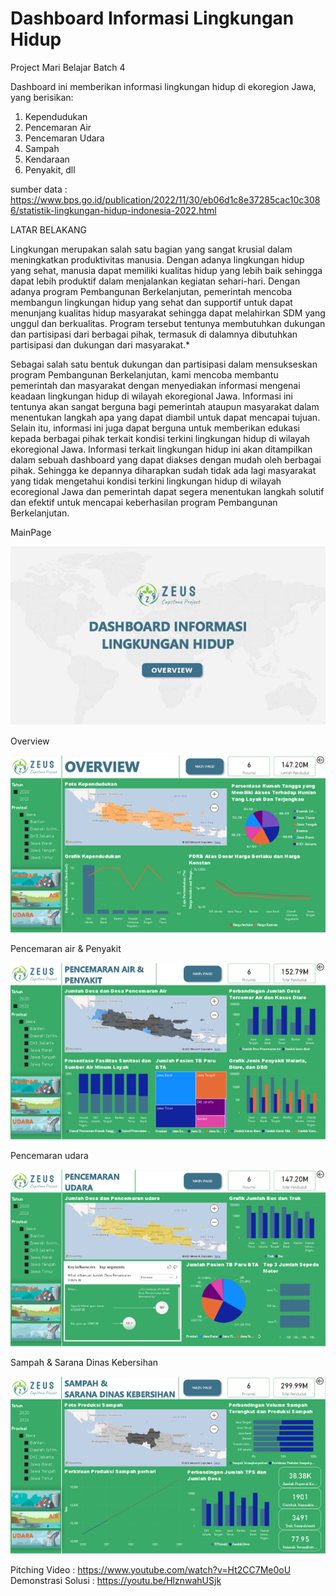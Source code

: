 # Dashboard Informasi Lingkungan Hidup
Project Mari Belajar Batch 4

Dashboard ini memberikan informasi lingkungan hidup di ekoregion Jawa, yang berisikan:
  1. Kependudukan
  2. Pencemaran Air
  3. Pencemaran Udara
  4. Sampah
  5. Kendaraan
  6. Penyakit, dll

sumber data : https://www.bps.go.id/publication/2022/11/30/eb06d1c8e37285cac10c3086/statistik-lingkungan-hidup-indonesia-2022.html

LATAR BELAKANG

   Lingkungan merupakan salah satu bagian yang sangat krusial dalam meningkatkan produktivitas manusia. Dengan adanya lingkungan hidup yang sehat, manusia dapat memiliki kualitas hidup yang lebih baik        sehingga dapat lebih produktif dalam menjalankan kegiatan sehari-hari. Dengan adanya program Pembangunan Berkelanjutan, pemerintah mencoba membangun lingkungan hidup yang sehat dan supportif untuk dapat menunjang kualitas hidup masyarakat sehingga dapat melahirkan SDM yang unggul dan berkualitas. Program tersebut tentunya membutuhkan dukungan dan partisipasi dari berbagai pihak, termasuk di dalamnya dibutuhkan partisipasi dan dukungan dari masyarakat.*

   Sebagai salah satu bentuk dukungan dan partisipasi dalam mensukseskan program Pembangunan Berkelanjutan, kami mencoba membantu pemerintah dan masyarakat dengan menyediakan informasi mengenai keadaan lingkungan hidup di wilayah ekoregional Jawa. Informasi ini tentunya akan sangat berguna bagi pemerintah ataupun masyarakat dalam menentukan langkah apa yang dapat diambil untuk dapat mencapai tujuan. Selain itu, informasi ini juga dapat berguna untuk memberikan edukasi kepada berbagai pihak terkait kondisi terkini lingkungan hidup di wilayah ekoregional Jawa. Informasi terkait lingkungan hidup ini akan ditampilkan dalam sebuah dashboard yang dapat diakses dengan mudah oleh berbagai pihak. Sehingga ke depannya diharapkan sudah tidak ada lagi masyarakat yang tidak mengetahui kondisi terkini lingkungan hidup di wilayah ecoregional Jawa dan pemerintah dapat segera menentukan langkah solutif dan efektif untuk mencapai keberhasilan program Pembangunan Berkelanjutan. 


MainPage

![alt text](https://github.com/radenfarhanas/Project-Mari-Belajar/blob/main/Dashboard-Image/main%20page.png?raw=true)


Overview

![alt text](https://github.com/radenfarhanas/Project-Mari-Belajar/blob/main/Dashboard-Image/overview.png?raw=true)


Pencemaran air & Penyakit

![alt text](https://github.com/radenfarhanas/Project-Mari-Belajar/blob/main/Dashboard-Image/pencemaran%20air%20%26%20penyakit.png?raw=true)


Pencemaran udara

![alt text](https://github.com/radenfarhanas/Project-Mari-Belajar/blob/main/Dashboard-Image/pencemaran%20udara.png?raw=true)


Sampah & Sarana Dinas Kebersihan

![alt text](https://github.com/radenfarhanas/Project-Mari-Belajar/blob/main/Dashboard-Image/sampah%20%26%20sarana%20dinas%20kebersihan.png?raw=true)



Pitching Video : https://www.youtube.com/watch?v=Ht2CC7Me0oU
Demonstrasi Solusi : https://youtu.be/HlznwahUSjk
